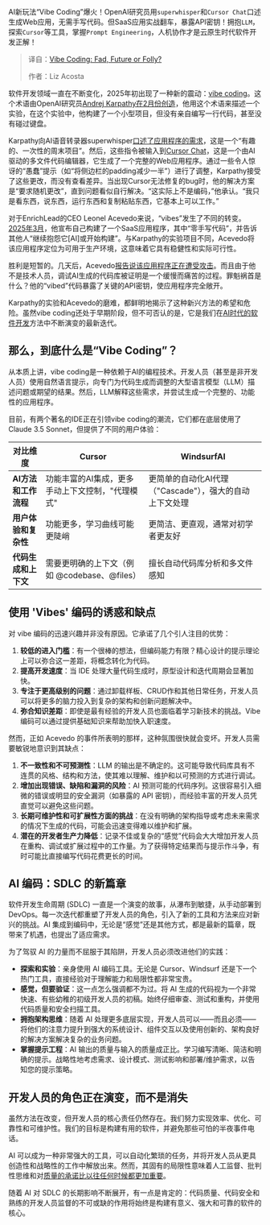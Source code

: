 <!--
title: Vibe Coding：潮流、未来还是愚蠢之举？
cover: https://cdn.thenewstack.io/media/2025/06/42897c77-vibes.jpg
summary: AI新玩法“Vibe Coding”爆火！OpenAI研究员用`superwhisper`和`Cursor Chat`口述生成Web应用，无需手写代码。但SaaS应用实战翻车，暴露API密钥！拥抱`LLM`，探索`Cursor`等工具，掌握`Prompt Engineering`，人机协作才是云原生时代软件开发正解！
-->

AI新玩法“Vibe Coding”爆火！OpenAI研究员用`superwhisper`和`Cursor Chat`口述生成Web应用，无需手写代码。但SaaS应用实战翻车，暴露API密钥！拥抱`LLM`，探索`Cursor`等工具，掌握`Prompt Engineering`，人机协作才是云原生时代软件开发正解！

> 译自：[Vibe Coding: Fad, Future or Folly?](https://thenewstack.io/vibe-coding-fad-future-or-folly/)
> 
> 作者：Liz Acosta

软件开发领域一直在不断变化，2025年初出现了一种新的震动：[vibe coding](https://thenewstack.io/vibe-coding-and-you/)。这个术语由OpenAI研究员[Andrej Karpathy在2月份创造](https://x.com/karpathy/status/1886192184808149383?lang=en)，他用这个术语来描述一个实验，在这个实验中，他构建了一个小型项目，但没有亲自编写一行代码，甚至没有碰过键盘。

Karpathy向AI语音转录器superwhisper[口述了应用程序的需求](https://thenewstack.io/vibe-coding-where-everyone-can-speak-computer-programming/)，这是一个“有趣的、一次性的周末项目”。然后，这些指令被输入到[Cursor Chat](https://thenewstack.io/using-cursor-ai-as-part-of-your-development-workflow/)，这是一个由AI驱动的多文件代码编辑器，它生成了一个完整的Web应用程序。通过一些令人惊讶的“愚蠢”提示（如“将侧边栏的padding减少一半”）进行了调整，Karpathy接受了这些更改，而没有查看差异。当出现Cursor无法修复的bug时，他的解决方案是“要求随机更改”，直到问题看似自行解决。“这实际上不是编码，”他承认。“我只是看东西，说东西，运行东西和复制粘贴东西，它基本上可以工作。”

对于EnrichLead的CEO Leonel Acevedo来说，“vibes”发生了不同的转变。[2025年3月](https://x.com/leojr94_/status/1900767509621674109)，他宣布自己构建了一个SaaS应用程序，其中“零手写代码”，并告诉其他人“继续抱怨它[AI]或开始构建”。与Karpathy的实验项目不同，Acevedo将该应用程序定位为可用于生产环境，这意味着它具有稳健性和实际可行性。

胜利是短暂的。几天后，Acevedo[报告说该应用程序正在遭受攻击](https://x.com/leojr94_/status/1901560276488511759)。而且由于他不是技术人员，调试AI生成的代码库被证明是一个缓慢而痛苦的过程。罪魁祸首是什么？他的“vibed”代码暴露了关键的API密钥，使应用程序完全敞开。

Karpathy的实验和Acevedo的磨难，都鲜明地揭示了这种新兴方法的希望和危险。虽然vibe coding还处于早期阶段，但不可否认的是，它是我们在[AI时代的软件开发](https://thenewstack.io/to-vibe-or-not-to-vibe-when-and-where-to-use-vibe-coding/)方法中不断演变的最新迭代。

## 那么，到底什么是“Vibe Coding”？

从本质上讲，vibe coding是一种依赖于AI的编程技术。开发人员（甚至是非开发人员）使用自然语言提示，向专门为代码生成而调整的大型语言模型（LLM）描述问题或期望的结果。然后，LLM解释这些需求，并尝试生成一个完整的、功能性的应用程序。

目前，有两个著名的IDE正在引领vibe coding的潮流，它们都在底层使用了Claude 3.5 Sonnet，但提供了不同的用户体验：

| 对比维度 | Cursor | WindsurfAI |
|----------|---------|------------|
| **AI方法和工作流程** | 功能丰富的AI集成，更多手动上下文控制，"代理模式" | 更简单的自动化AI代理（"Cascade"），强大的自动上下文处理 |
| **用户体验和复杂性** | 功能更多，学习曲线可能更陡峭 | 更简洁、更直观，通常对初学者更友好 |
| **代码生成和上下文** | 需要更明确的上下文（例如 @codebase、@files） | 擅长自动代码库分析和多文件感知 |

## 使用 'Vibes' 编码的诱惑和缺点

对 vibe 编码的迅速兴趣并非没有原因。它承诺了几个引人注目的优势：

1. **较低的进入门槛**：有一个很棒的想法，但编码能力有限？精心设计的提示理论上可以弥合这一差距，将概念转化为代码。
2. **提高开发速度**：当 IDE 处理大量代码生成时，原型设计和迭代周期会显著加快。
3. **专注于更高级别的问题**：通过卸载样板、CRUD作和其他日常任务，开发人员可以将更多的脑力投入到复杂的架构和创新问题解决中。
4. **弥合知识差距**：即使是最有经验的开发人员也面临着学习新技术的挑战。Vibe 编码可以通过提供基础知识来帮助加快入职速度。

然而，正如 Acevedo 的事件所表明的那样，这种氛围很快就会变坏。开发人员需要敏锐地意识到其缺点：

1. **不一致性和不可预测性**：LLM 的输出是不确定的。这可能导致代码库具有不连贯的风格、结构和方法，使其难以理解、维护和以可预测的方式进行调试。
2. **增加出现错误、缺陷和漏洞的风险**：AI 预测可能的代码序列。这很容易引入细微的错误或明显的安全漏洞（如暴露的 API 密钥），而经验丰富的开发人员凭直觉可以避免这些问题。
3. **长期可维护性和可扩展性方面的挑战**：在没有明确的架构指导或考虑未来需求的情况下生成的代码，可能会迅速变得难以维护和扩展。
4. **潜在的开发者生产力降低**：记录不佳或复杂的“感觉”代码会大大增加开发人员在重构、调试或扩展过程中的工作量。为了获得特定结果而与提示作斗争，有时可能比直接编写代码花费更长的时间。

## AI 编码：SDLC 的新篇章

软件开发生命周期 (SDLC) 一直是一个演变的故事，从瀑布到敏捷，从手动部署到 DevOps。每一次迭代都重塑了开发人员的角色，引入了新的工具和方法来应对新兴的挑战。AI 集成到编码中，无论是“感觉”还是其他方式，都是最新的篇章，既带来了机遇，也提出了适应需求。

为了驾驭 AI 的力量而不屈服于其陷阱，开发人员必须改进他们的实践：

- **探索和实验**：亲身使用 AI 编码工具。无论是 Cursor、Windsurf 还是下一个热门工具，直接经验对于理解能力和局限性都非常宝贵。
- **感觉，但要验证**：这一点怎么强调都不为过。将 AI 生成的代码视为一个非常快速、有些幼稚的初级开发人员的初稿。始终仔细审查、测试和重构，并使用代码质量和安全扫描工具。
- **拥抱架构思维**：随着 AI 处理更多底层实现，开发人员可以——而且必须——将他们的注意力提升到强大的系统设计、组件交互以及使用创新的、架构良好的解决方案解决复杂的业务问题。
- **掌握提示工程**：AI 输出的质量与输入的质量成正比。学习编写清晰、简洁和明确的提示。战略性地考虑需求、设计模式、测试影响和部署/维护需求，以告知您的提示策略。

## 开发人员的角色正在演变，而不是消失

虽然方法在改变，但开发人员的核心责任仍然存在。我们努力实现效率、优化、可靠性和可维护性。我们的目标是构建有用的软件，并避免那些可怕的半夜事件电话。

AI 可以成为一种非常强大的工具，可以自动化繁琐的任务，并将开发人员从更具创造性和战略性的工作中解放出来。然而，其固有的局限性意味着人工监督、批判性思维和对[质量的承诺比以往任何时候都更加重要](https://thenewstack.io/code-quality-becomes-even-more-vital-in-the-ai-era/)。

随着 AI 对 SDLC 的长期影响不断展开，有一点是肯定的：代码质量、代码安全和熟练的开发人员监督的不可或缺的作用将始终是构建有意义、强大和可靠的软件的核心。